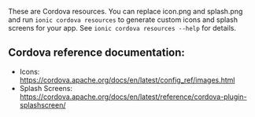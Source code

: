 These are Cordova resources. You can replace icon.png and splash.png and run
`ionic cordova resources` to generate custom icons and splash screens for your
app. See `ionic cordova resources --help` for details.

## Cordova reference documentation:

- Icons: https://cordova.apache.org/docs/en/latest/config_ref/images.html
- Splash Screens: https://cordova.apache.org/docs/en/latest/reference/cordova-plugin-splashscreen/
